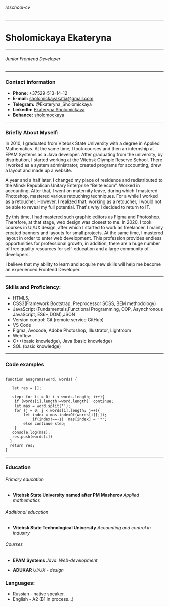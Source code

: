 ###### rsschool-cv

---

# Sholomickaya Ekateryna

---

###### _Junior Frontend Developer_

---

### Contact information

- **Phone:** +37529\-513\-14\-12
- **E-mail:** sholomickayakatia@gmail.com
- **Telegram:** @Ekateryna_Sholomickaya
- **LinkedIn:** [Ekateryna Sholomickaya](https://www.linkedin.com/in/%D0%B5%D0%BA%D0%B0%D1%82%D0%B5%D1%80%D0%B8%D0%BD%D0%B0-%D1%88%D0%BE%D0%BB%D0%BE%D0%BC%D0%B8%D1%86%D0%BA%D0%B0%D1%8F-6b311a1a7/)
- **Behance:** [sholomockaya](https://www.behance.net/sholomockaya)

---

### Briefly About Myself:

In 2010, I graduated from Vitebsk State University with a degree in Applied Mathematics. At the same time, I took courses and then an internship at EPAM Systems as a Java developer.
After graduating from the university, by distribution, I started working at the Vitebsk Olympic Reserve School. There I worked as a system administrator, created programs for accounting, drew a layout and made up a website.

A year and a half later, I changed my place of residence and redistributed to the Minsk Republican Unitary Enterprise “Beltelecom”. Worked in accounting.
After that, I went on maternity leave, during which I mastered Photoshop, mastered various retouching techniques. For a while I worked as a retoucher. However, I realized that, working as a retoucher, I would not be able to reveal my full potential. That's why I decided to return to IT.

By this time, I had mastered such graphic editors as Figma and Photoshop. Therefore, at that stage, web design was closest to me. In 2020, I took courses in UI/UX design, after which I started to work as freelancer. I mainly created banners and layouts for small projects. At the same time, I mastered layout in order to enter web development. This profession provides endless opportunities for professional growth, in addition, there are a huge number of free quality resources for self-education and a large community of developers.

I believe that my ability to learn and acquire new skills will help me become an experienced Frontend Developer.

---

### Skills and Proficiency:

- HTML5,
- CSS3(Framework Bootstrap, Preprocessor SCSS, BEM methodology)
- JavaScript (Fundamentals,Functional Programming, OOP, Asynchronous JavaScript, ES6+,DOM),JSON
- Version control: Git (remote service GitHub)
- VS Code
- Figma, Avocode, Adobe Photoshop, Illustrator, Lightroom
- Webflow
- C++(basic knowledge), Java (basic knowledge)
- SQL (basic knowledge)

---

### Code examples

```

function anagrams(word, words) {

   let res = [];

   step: for (i = 0; i < words.length; i++){
   	if (words[i].length!=word.length)  continue;
   	let mas = word.split('');
   	for (j = 0; j < words[i].length; j++){
   		let index = mas.indexOf(words[i][j]);
     		if(index!==-1)  mas[index] = '*';
      	else continue step;
    }
   console.log(mas);
   res.push(words[i])
  }
  return res;
}
```

---

### Education

###### Primary education

- **Vitebsk State University named after PM Masherov**
  _Applied mathematics_

###### Additional education

- **Vitebsk State Technological University**
  _Accounting and control in industry_

###### Courses

- **EPAM Systems**
  _Java. Web-development_

- **ADUKAR**
  _UI/UX - design_

### Languages:

- Russian - native speaker.
- English - A2 (B1 in process…)
